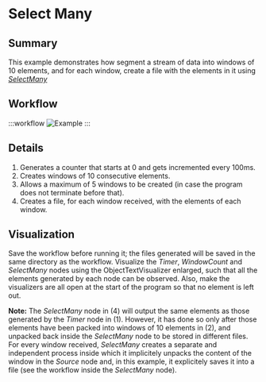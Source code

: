 # Select Many

## Summary
This example demonstrates how segment a stream of data into windows of 10 elements, and for each window, create a file with the elements in it using [*SelectMany*](https://bonsai-rx.org/docs/api/Bonsai.Reactive.SelectMany.html)

## Workflow

:::workflow
![Example](~/workflows/ReactiveExamples/SelectMany/SelectMany.bonsai)
:::

## Details
1. Generates a counter that starts at 0 and gets incremented every 100ms.
2. Creates windows of 10 consecutive elements.
3. Allows a maximum of 5 windows to be created (in case the program does not terminate before that).
4. Creates a file, for each window received, with the elements of each window. 


## Visualization
Save the workflow before running it; the files generated will be saved in the same directory as the workflow. Visualize the *Timer*, *WindowCount* and *SelectMany* nodes using the ObjectTextVisualizer enlarged, such that all the elements generated by each node can be observed. Also, make the visualizers are all open at the start of the program so that no element is left out.


**Note:** The *SelectMany* node in (4) will output the same elements as those generated by the *Timer* node in (1). However, it has done so only after those elements have been packed into windows of 10 elements in (2), and unpacked back inside the *SelectMany* node to be stored in different files. For every window received,  *SelectMany* creates a separate and independent process inside which it implicitely unpacks the content of the window in the *Source* node and, in this example, it explicitely saves it into a file (see the workflow inside the *SelectMany* node). 
